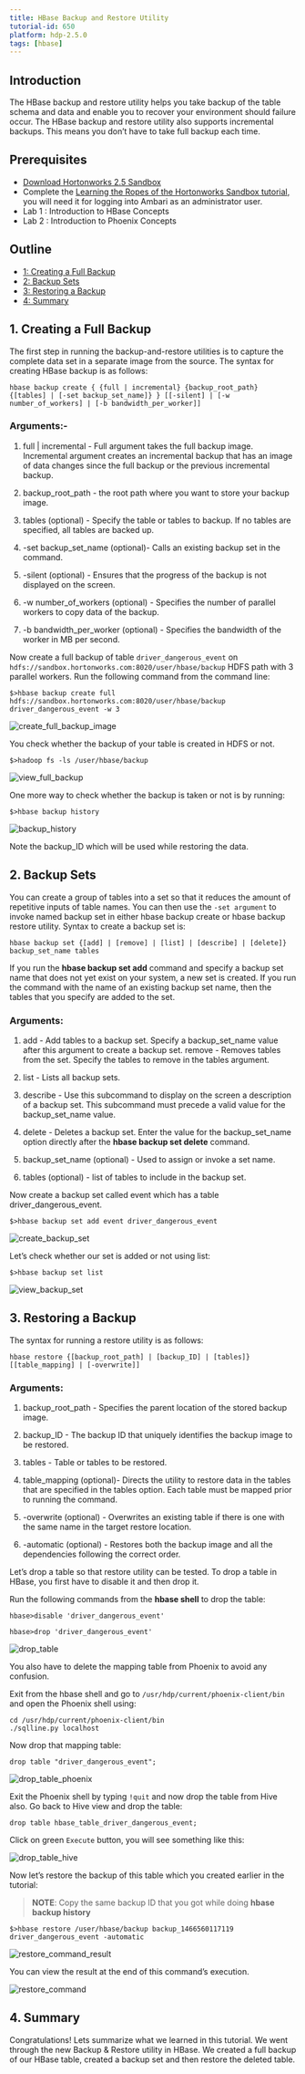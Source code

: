 ```yaml
---
title: HBase Backup and Restore Utility
tutorial-id: 650
platform: hdp-2.5.0
tags: [hbase]
---
```


## Introduction

The HBase backup and restore utility helps you take backup of the table schema and data and enable you to recover your environment should failure occur. The HBase backup and restore utility also supports incremental backups. This means you don’t have to take full backup each time.

## Prerequisites

- [Download Hortonworks 2.5 Sandbox](http://hortonworks.com/downloads/#sandbox)
- Complete the [Learning the Ropes of the Hortonworks Sandbox tutorial,](http://hortonworks.com/hadoop-tutorial/learning-the-ropes-of-the-hortonworks-sandbox/) you will need it for logging into Ambari as an administrator user.
- Lab 1 : Introduction to HBase Concepts
- Lab 2 : Introduction to Phoenix Concepts

## Outline

- [1: Creating a Full Backup](#create-full-backup)
- [2: Backup Sets](#backup-sets)
- [3: Restoring a Backup](#restore-backup)
- [4: Summary](#summary)

## 1. Creating a Full Backup <a id="create-full-backup"></a>

The first step in running the backup-and-restore utilities is to capture the complete data set in a separate image from the source. The syntax for creating HBase backup is as follows:

`hbase backup create { {full | incremental} {backup_root_path} {[tables] | [-set backup_set_name]} } [[-silent] | [-w number_of_workers] | [-b bandwidth_per_worker]]`

### Arguments:-

1. full | incremental - Full argument takes the full backup image. Incremental argument creates an incremental backup that has an image of data changes since the full backup or the previous incremental backup.

2. backup_root_path - the root path where you want to store your backup image.

3. tables (optional) - Specify the table or tables to backup. If no tables are specified, all tables are backed up.

4. -set backup_set_name (optional)- Calls an existing backup set in the command.

5. -silent (optional) - Ensures that the progress of the backup is not displayed on the screen.

6. -w number_of_workers (optional) - Specifies the number of parallel workers to copy data of the backup.

7. -b bandwidth_per_worker (optional) - Specifies the bandwidth of the worker in MB per second.

Now create a full backup of table `driver_dangerous_event` on `hdfs://sandbox.hortonworks.com:8020/user/hbase/backup`  HDFS path with 3 parallel workers. Run the following command from the command line:

~~~
$>hbase backup create full hdfs://sandbox.hortonworks.com:8020/user/hbase/backup driver_dangerous_event -w 3
~~~

![create_full_backup_image](assets/create_full_backup.png)

You check whether the backup of your table is created in HDFS or not.

~~~
$>hadoop fs -ls /user/hbase/backup
~~~

![view_full_backup](assets/view_full_backup.png)

One more way to check whether the backup is taken or not is by running:

~~~
$>hbase backup history
~~~

![backup_history](assets/backup_history.png)

Note the backup_ID which will be used while restoring the data.

## 2. Backup Sets <a id="backup-sets"></a>

You can create a group of tables into a set so that it reduces the amount of repetitive inputs of table names. You can then use the `-set argument` to invoke named backup set in either hbase backup create or hbase backup restore utility. Syntax to create a backup set is:

`hbase backup set {[add] | [remove] | [list] | [describe] | [delete]} backup_set_name tables`

If you run the **hbase backup set add** command and specify a backup set name that does not yet exist on your system, a new set is created. If you run the command with the name of an existing backup set name, then the tables that you specify are added to the set.

### Arguments:

1. add  - Add tables to a backup set. Specify a backup_set_name value after this argument to create a backup set.
remove - Removes tables from the set. Specify the tables to remove in the tables argument.

2. list - Lists all backup sets.

3. describe - Use this subcommand to display on the screen a description of a backup set. This subcommand must precede a valid value for the backup_set_name value.

4. delete - Deletes a backup set. Enter the value for the backup_set_name option directly after the **hbase backup set delete** command.

5. backup_set_name (optional) - Used to assign or invoke a set name.

6. tables (optional) - list of tables to include in the backup set.

Now create a backup set called event which has a table driver_dangerous_event.

~~~
$>hbase backup set add event driver_dangerous_event
~~~

![create_backup_set](assets/create_backup_set.png)

Let’s check whether our set is added or not using list:

~~~
$>hbase backup set list
~~~

![view_backup_set](assets/view_backup_set.png)

## 3. Restoring a Backup <a id="restore-backup"></a>

The syntax for running a restore utility is as follows:

`hbase restore {[backup_root_path] | [backup_ID] | [tables]} [[table_mapping] | [-overwrite]]`

### Arguments:

1. backup_root_path - Specifies the parent location of the stored backup image.

2. backup_ID - The backup ID that uniquely identifies the backup image to be restored.

3. tables - Table or tables to be restored.

4. table_mapping (optional)- Directs the utility to restore data in the tables that are specified in the tables option. Each table must be mapped prior to running the command.

5. -overwrite  (optional) - Overwrites an existing table if there is one with the same name in the target restore location.

6. -automatic (optional) - Restores both the backup image and all the dependencies following the correct order.

Let’s drop a table so that restore utility can be tested. To drop a table in HBase, you first have to disable it and then drop it.

Run the following commands from the **hbase shell** to drop the table:

~~~
hbase>disable 'driver_dangerous_event'

hbase>drop 'driver_dangerous_event'
~~~

![drop_table](assets/drop_table.png)

You also have to delete the mapping table from Phoenix to avoid any confusion.

Exit from the hbase shell and go to `/usr/hdp/current/phoenix-client/bin` and open the Phoenix shell using:

~~~
cd /usr/hdp/current/phoenix-client/bin
./sqlline.py localhost
~~~

Now drop that mapping table:

~~~
drop table "driver_dangerous_event";
~~~

![drop_table_phoenix](assets/drop_table_phoenix.png)

Exit the Phoenix shell by typing `!quit` and now drop the table from Hive also. Go back to Hive view and drop the table:

~~~
drop table hbase_table_driver_dangerous_event;
~~~

Click on green `Execute` button, you will see something like this:

![drop_table_hive](assets/drop_table_hive.png)

Now let’s restore the backup of this table which you created earlier in the tutorial:

> **NOTE**: Copy the same backup ID that you got while doing **hbase backup history**

~~~
$>hbase restore /user/hbase/backup backup_1466560117119 driver_dangerous_event -automatic
~~~

![restore_command_result](assets/restore_command_result.png)

You can view the result at the end of this command’s execution.

![restore_command](assets/restore_command.png)

## 4. Summary <a id="summary"></a>

Congratulations! Lets summarize what we learned in this tutorial. We went through the new Backup & Restore utility in HBase. We created a full backup of our HBase table, created a backup set and then restore the deleted table.
